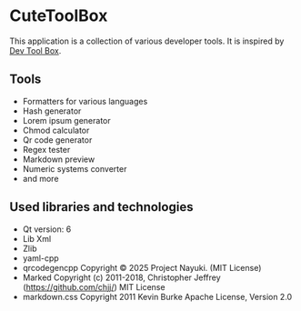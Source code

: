 # CuteToolBox

This application is a collection of various developer tools. It is inspired by [Dev Tool Box](#https://www.github.com/aleiepure/devtoolbox).

## Tools

* Formatters for various languages
* Hash generator
* Lorem ipsum generator
* Chmod calculator
* Qr code generator
* Regex tester
* Markdown preview
* Numeric systems converter
* and more

## Used libraries and technologies
* Qt version: 6
* Lib Xml
* Zlib
* yaml-cpp
* qrcodegencpp Copyright © 2025 Project Nayuki. (MIT License)
* Marked Copyright (c) 2011-2018, Christopher Jeffrey (https://github.com/chjj/) MIT License
* markdown.css Copyright 2011 Kevin Burke Apache License, Version 2.0
